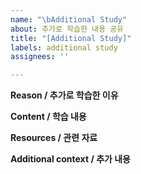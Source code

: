 ```yaml
---
name: "\bAdditional Study"
about: 추가로 학습한 내용 공유
title: "[Additional Study]"
labels: additional study
assignees: ''

---
```


**Reason / 추가로 학습한 이유**

**Content / 학습 내용**

**Resources / 관련 자료**

**Additional context / 추가 내용**
